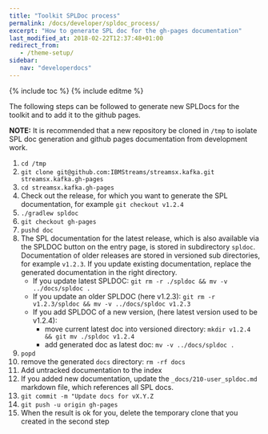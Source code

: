 ```yaml
---
title: "Toolkit SPLDoc process"
permalink: /docs/developer/spldoc_process/
excerpt: "How to generate SPL doc for the gh-pages documentation"
last_modified_at: 2018-02-22T12:37:48+01:00
redirect_from:
   - /theme-setup/
sidebar:
   nav: "developerdocs"
---
```

{% include toc %}
{% include editme %}

The following steps can be followed to generate new SPLDocs for the toolkit and to add it to the github pages. 

**NOTE:** It is recommended that a new repository be cloned in `/tmp` to isolate SPL doc generation and
github pages documentation from development work.


1. `cd /tmp`
1. `git clone git@github.com:IBMStreams/streamsx.kafka.git streamsx.kafka.gh-pages`
1. `cd streamsx.kafka.gh-pages`
1. Check out the release, for which you want to generate the SPL documentation, for example `git checkout v1.2.4`
1. `./gradlew spldoc`
1. `git checkout gh-pages`
1. `pushd doc`
1. The SPL documentation for the latest release, which is also available via the SPLDOC button on the entry page, is stored in subdirectory
`spldoc`. Documentation of older releases are stored in versioned sub directories, for example `v1.2.3`. If you update existing documentation,
replace the generated documentation in the right directory.
    * If you update latest SPLDOC: `git rm -r ./spldoc && mv -v ../docs/spldoc .`
    * If you update an older SPLDOC (here v1.2.3): `git rm -r v1.2.3/spldoc && mv -v ../docs/spldoc v1.2.3`
    * If you add SPLDOC of a new version, (here latest version used to be v1.2.4):
       * move current latest doc into versioned directory: `mkdir v1.2.4 && git mv ./spldoc v1.2.4`
       * add generated doc as latest doc: `mv -v ../docs/spldoc .`
1. `popd`
1. remove the generated `docs` directory: `rm -rf docs`
1. Add untracked documentation to the index
1. If you added new documentation, update the `_docs/210-user_spldoc.md` markdown file, which references all SPL docs.
1. `git commit -m "Update docs for vX.Y.Z`
1. `git push -u origin gh-pages`
1. When the result is ok for you, delete the temporary clone that you created in the second step
